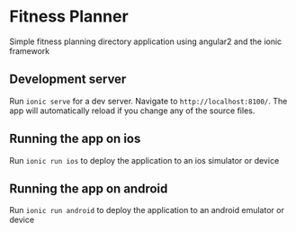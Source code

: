 # Fitness Planner
Simple fitness planning directory application using angular2 and the ionic framework

## Development server
Run `ionic serve` for a dev server. Navigate to `http://localhost:8100/`. The app will automatically reload if you change any of the source files.

## Running the app on ios

Run `ionic run ios` to deploy the application to an ios simulator or device

## Running the app on android

Run `ionic run android` to deploy the application to an android emulator or device
